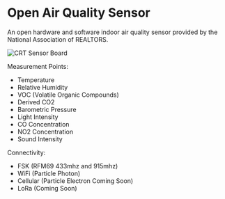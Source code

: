 # Open Air Quality Sensor
An open hardware and software indoor air quality sensor provided by the National Association of REALTORS.

![CRT Sensor Board](https://github.com/NationalAssociationOfRealtors/Sensor-Board-v0.01/raw/master/media/sensor_board_v0.2a.jpg)

Measurement Points:

* Temperature
* Relative Humidity
* VOC (Volatile Organic Compounds)
* Derived CO2
* Barometric Pressure
* Light Intensity
* CO Concentration
* NO2 Concentration
* Sound Intensity

Connectivity:

* FSK (RFM69 433mhz and 915mhz)
* WiFi (Particle Photon)
* Cellular (Particle Electron Coming Soon)
* LoRa (Coming Soon)


